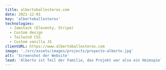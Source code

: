 ```yaml
---
title: albertoballesteros.com
date: 2021-12-01
key: 'albertoballesteros'
technologies:
  - Jamstack (Eleventy, Stripe)
  - Custom design
  - Tailwind CSS
  - Custom vanilla JS
clientURL: https://www.albertoballesteros.com
image: './src/assets/images/projects/proyecto-alberto.jpg'
alt: 'Screenshot der Website'
lead: 'Alberto ist Teil der Familie, das Projekt war also ein Heimspiel. Die Website, die mit der Jamstack-Methode (Eleventy, Netlify, Stripe) erstellt wurde, sollte die Dynamik, die Kraft und die Elektrizität des neuen Albums des Singer-Songwriters darstellen. Die Website verfügt über einen Shop zum Verkauf von Platten und anderen Merchandising-Produkten. '
---
```

